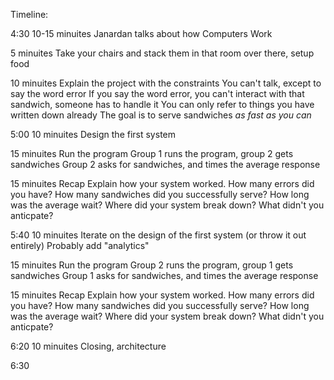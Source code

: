 Timeline:

4:30
10-15 minuites
Janardan talks about how Computers Work

5 minuites
Take your chairs and stack them in that room over there, setup food

10 minuites
Explain the project with the constraints
	You can't talk, except to say the word error
	If you say the word error, you can't interact with that sandwich, someone has to handle it
	You can only refer to things you have written down already
	The goal is to serve sandwiches _as fast as you can_


5:00
10 minuites
Design the first system

15 minuites
Run the program
	Group 1 runs the program, group 2 gets sandwiches
	Group 2 asks for sandwiches, and times the average response

15 minuites
Recap
	Explain how your system worked.
	How many errors did you have?
	How many sandwiches did you successfully serve?
	How long was the average wait?
	Where did your system break down?
	What didn't you anticpate?
	

5:40
10 minuites
Iterate on the design of the first system (or throw it out entirely)
	Probably add "analytics"

15 minuites
Run the program
	Group 2 runs the program, group 1 gets sandwiches
	Group 1 asks for sandwiches, and times the average response

15 minuites
Recap
	Explain how your system worked.
	How many errors did you have?
	How many sandwiches did you successfully serve?
	How long was the average wait?
	Where did your system break down?
	What didn't you anticpate?

6:20
10 minuites
Closing, architecture

6:30
